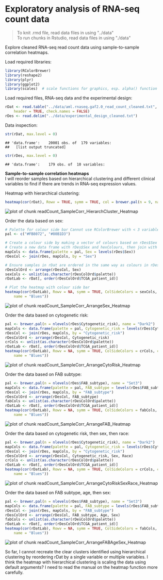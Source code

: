 Exploratory analysis of RNA-seq count data
==========================================
> To knit .rmd file, read data files in using "../data"  
> To run chunks in Rstudio, read data files in using "./data"

Explore cleaned RNA-seq read count data using sample-to-sample correlation heatmaps.

Load required libraries:

```r
library(RColorBrewer)
library(reshape2)
library(plyr)
library(ggplot2)
library(scales)  # scale functions for graphics, esp. alpha() function
```


Load required files, RNA-seq data and the experimental design:

```r
rDat <- read.table("../data/aml.rnaseq.gaf2.0_read_count_cleaned.txt", sep = "\t", 
    header = TRUE, check.names = FALSE)
rDes <- read.delim("../data/experimental_design_cleaned.txt")
```


Data inspection:

```r
str(rDat, max.level = 0)
```

```
## 'data.frame':	20001 obs. of  179 variables:
##   [list output truncated]
```

```r
str(rDes, max.level = 0)
```

```
## 'data.frame':	179 obs. of  10 variables:
```





**Sample-to-sample correlation heatmaps**  
I will reorder samples based on hierarchical clustering and different clinical variables to find if there are trends in RNA-seq expression values.

Heatmap with hierarchical clustering:

```r
heatmap(cor(rDat), Rowv = TRUE, symm = TRUE, col = brewer.pal(n = 9, name = "Blues"))
```

<img src="figure/readCount_SampleCorr_HierarchCluster_Heatmap.png" title="plot of chunk readCount_SampleCorr_HierarchCluster_Heatmap" alt="plot of chunk readCount_SampleCorr_HierarchCluster_Heatmap" style="display: block; margin: auto;" />


Order the data based on sex:

```r
# Palette for colour side bar Cannot use RColorBrewer with < 3 variables
pal <- c("#FB8072", "#80B1D3")

# Create a colour side by making a vector of colours based on rDes$Sex
# Create a new data frame with rDes$Sex and hexColours, then join with rDes
mapCols <- data.frame(palette = pal, Sex = levels(rDes$Sex))
rDesCol <- join(rDes, mapCols, by = "Sex")

# Ensure samples in rDat are ordered in the same way as colours in rDesCol
rDesColOrd <- arrange(rDesCol, Sex)
sexCols <- unlist(as.character(rDesColOrd$palette))
rDatLab <- rDat[, order(rDesColOrd$TCGA_patient_id)]

# Plot the heatmap with colour side bar
heatmap(cor(rDatLab), Rowv = NA, symm = TRUE, ColSideColors = sexCols, col = brewer.pal(n = 9, 
    name = "Blues"))
```

<img src="figure/readCount_SampleCorr_ArrangeSex_Heatmap.png" title="plot of chunk readCount_SampleCorr_ArrangeSex_Heatmap" alt="plot of chunk readCount_SampleCorr_ArrangeSex_Heatmap" style="display: block; margin: auto;" />


Order the data based on cytogenetic risk:

```r
pal <- brewer.pal(n = nlevels(rDes$Cytogenetic_risk), name = "Dark2")
mapCols <- data.frame(palette = pal, Cytogenetic_risk = levels(rDes$Cytogenetic_risk))
rDesCol <- join(rDes, mapCols, by = "Cytogenetic_risk")
rDesColOrd <- arrange(rDesCol, Cytogenetic_risk)
crCols <- unlist(as.character(rDesColOrd$palette))
rDatLab <- rDat[, order(rDesColOrd$TCGA_patient_id)]
heatmap(cor(rDatLab), Rowv = NA, symm = TRUE, ColSideColors = crCols, col = brewer.pal(n = 9, 
    name = "Blues"))
```

<img src="figure/readCount_SampleCorr_ArrangeCytoRisk_Heatmap.png" title="plot of chunk readCount_SampleCorr_ArrangeCytoRisk_Heatmap" alt="plot of chunk readCount_SampleCorr_ArrangeCytoRisk_Heatmap" style="display: block; margin: auto;" />


Order the data based on FAB subtype:

```r
pal <- brewer.pal(n = nlevels(rDes$FAB_subtype), name = "Set3")
mapCols <- data.frame(palette = pal, FAB_subtype = levels(rDes$FAB_subtype))
rDesCol <- join(rDes, mapCols, by = "FAB_subtype")
rDesColOrd <- arrange(rDesCol, FAB_subtype)
fabCols <- unlist(as.character(rDesColOrd$palette))
rDatLab <- rDat[, order(rDesColOrd$TCGA_patient_id)]
heatmap(cor(rDatLab), Rowv = NA, symm = TRUE, ColSideColors = fabCols, col = brewer.pal(n = 9, 
    name = "Blues"))
```

<img src="figure/readCount_SampleCorr_ArrangeFAB_Heatmap.png" title="plot of chunk readCount_SampleCorr_ArrangeFAB_Heatmap" alt="plot of chunk readCount_SampleCorr_ArrangeFAB_Heatmap" style="display: block; margin: auto;" />


Order the data based on cytogenetic risk, then sex, then race:

```r
pal <- brewer.pal(n = nlevels(rDes$Cytogenetic_risk), name = "Dark2")
mapCols <- data.frame(palette = pal, Cytogenetic_risk = levels(rDes$Cytogenetic_risk))
rDesCol <- join(rDes, mapCols, by = "Cytogenetic_risk")
rDesColOrd <- arrange(rDesCol, Cytogenetic_risk, Sex, Race)
crCols <- unlist(as.character(rDesColOrd$palette))
rDatLab <- rDat[, order(rDesColOrd$TCGA_patient_id)]
heatmap(cor(rDatLab), Rowv = NA, symm = TRUE, ColSideColors = crCols, col = brewer.pal(n = 9, 
    name = "Blues"))
```

<img src="figure/readCount_SampleCorr_ArrangeCytoRiskSexRace_Heatmap.png" title="plot of chunk readCount_SampleCorr_ArrangeCytoRiskSexRace_Heatmap" alt="plot of chunk readCount_SampleCorr_ArrangeCytoRiskSexRace_Heatmap" style="display: block; margin: auto;" />


Order the data based on FAB subtype, age, then sex:

```r
pal <- brewer.pal(n = nlevels(rDes$FAB_subtype), name = "Set3")
mapCols <- data.frame(palette = pal, FAB_subtype = levels(rDes$FAB_subtype))
rDesCol <- join(rDes, mapCols, by = "FAB_subtype")
rDesColOrd <- arrange(rDesCol, FAB_subtype, Age, Sex)
fabCols <- unlist(as.character(rDesColOrd$palette))
rDatLab <- rDat[, order(rDesColOrd$TCGA_patient_id)]
heatmap(cor(rDatLab), Rowv = NA, symm = TRUE, ColSideColors = fabCols, col = brewer.pal(n = 9, 
    name = "Blues"))
```

<img src="figure/readCount_SampleCorr_ArrangeFABAgeSex_Heatmap.png" title="plot of chunk readCount_SampleCorr_ArrangeFABAgeSex_Heatmap" alt="plot of chunk readCount_SampleCorr_ArrangeFABAgeSex_Heatmap" style="display: block; margin: auto;" />


So far, I cannot recreate the clear clusters identified using hierarchical clustering by reordering rDat by a single variable or multiple variables. I think the heatmap with hierarchical clustering is scaling the data using default arguments? I need to read the manual on the heatmap function more carefully.
